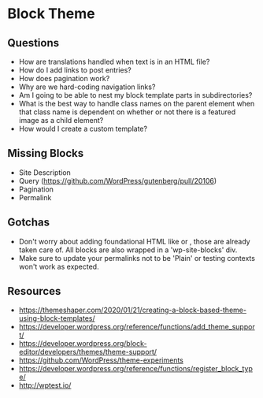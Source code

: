 # Block Theme

## Questions
- How are translations handled when text is in an HTML file?
- How do I add links to post entries?
- How does pagination work?
- Why are we hard-coding navigation links?
- Am I going to be able to nest my block template parts in subdirectories?
- What is the best way to handle class names on the parent element when that class name is dependent on whether or not there is a featured image as a child element?
- How would I create a custom template?

## Missing Blocks
- Site Description
- Query (https://github.com/WordPress/gutenberg/pull/20106)
- Pagination
- Permalink

## Gotchas
- Don't worry about adding foundational HTML like <head> or <body>, those are already taken care of. All blocks are also wrapped in a 'wp-site-blocks' div.
- Make sure to update your permalinks not to be 'Plain' or testing contexts won't work as expected.

## Resources
- https://themeshaper.com/2020/01/21/creating-a-block-based-theme-using-block-templates/
- https://developer.wordpress.org/reference/functions/add_theme_support/
- https://developer.wordpress.org/block-editor/developers/themes/theme-support/
- https://github.com/WordPress/theme-experiments
- https://developer.wordpress.org/reference/functions/register_block_type/
- http://wptest.io/
